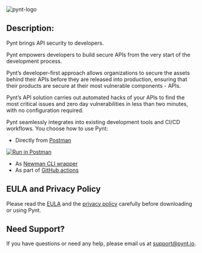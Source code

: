 ![pynt-logo](https://user-images.githubusercontent.com/107360829/176185125-b2b9fce3-c9fc-4048-baa5-e5a21af5c31b.png)

## Description:

Pynt brings API security to developers.

Pynt empowers developers to build secure APIs from the very start of the development process.

Pynt’s developer-first approach allows organizations to secure the assets behind their APIs before they are released into production, ensuring that their products are secure at their most vulnerable components - APIs.

Pynt’s API solution carries out automated hacks of your APIs to find the most critical issues and zero day vulnerabilities in less than two minutes, with no configuration required.

Pynt seamlessly integrates into existing development tools and CI/CD workflows. You choose how to use Pynt:
- Directly from [Postman](https://www.postman.com/pynt-io/workspace/pynt/overview)

[![Run in Postman](https://run.pstmn.io/button.svg)](https://god.gw.postman.com/run-collection/20945803-3580d82b-6542-42ee-9330-11450bfdb7bc?action=collection%2Ffork&collection-url=entityId%3D20945803-3580d82b-6542-42ee-9330-11450bfdb7bc%26entityType%3Dcollection%26workspaceId%3D96ee59ad-45d9-477d-8704-1eb9d60cf195)

- As [Newman CLI wrapper](https://github.com/pynt-io/pynt/tree/main/newman-integration)
- As part of [GitHub actions](https://github.com/pynt-io/pynt-newman)

## EULA and Privacy Policy

Please read the [EULA](https://github.com/pynt-io/pynt/blob/main/EULA.md) and the [privacy policy](https://github.com/pynt-io/pynt/blob/main/Privacy-Policy.md) carefully before downloading or using Pynt.

## Need Support?

If you have questions or need any help, please email us at support@pynt.io.
